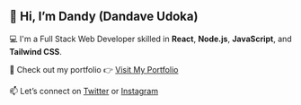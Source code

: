 ## 👋 Hi, I’m Dandy (Dandave Udoka)

💻 I'm a Full Stack Web Developer skilled in **React**, **Node.js**, **JavaScript**, and **Tailwind CSS**.

🚀 Check out my portfolio 👉 [Visit My Portfolio](https://dandys-portfolio.vercel.app)

📫 Let’s connect on [Twitter](https://x.com/Davetechinnov) or [Instagram](https://www.instagram.com/davetech_innovation/)
